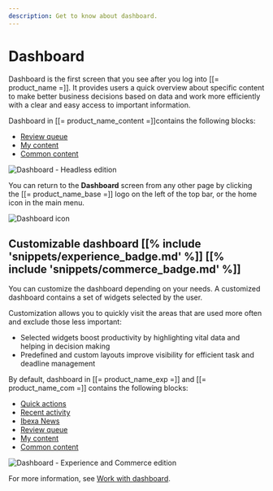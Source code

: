 ```yaml
---
description: Get to know about dashboard.
---
```


# Dashboard

Dashboard is the first screen that you see after you log into [[= product_name =]].
It provides users a quick overview about specific content to make better business decisions based on data and work more efficiently with a clear and easy access to important information.

Dashboard in [[= product_name_content =]]contains the following blocks:

- [Review queue](dashboard_block_reference.md#review-queue-block)
- [My content](dashboard_block_reference.md#my-content-block)
- [Common content](dashboard_block_reference.md#common-content-block)

![Dashboard - Headless edition](dashboard_headless.png "Default dashboard in Headless edition")

You can return to the **Dashboard** screen from any other page by clicking the [[= product_name_base =]] logo on the left of the top bar, or the home icon in the main menu.

![Dashboard icon](dashboard_icon.png)

## Customizable dashboard [[% include 'snippets/experience_badge.md' %]] [[% include 'snippets/commerce_badge.md' %]]

You can customize the dashboard depending on your needs.
A customized dashboard contains a set of widgets selected by the user.

Customization allows you to quickly visit the areas that are used more often and exclude those less important:

- Selected widgets boost productivity by highlighting vital data and helping in decision making
- Predefined and custom layouts improve visibility for efficient task and deadline management

By default, dashboard in [[= product_name_exp =]] and [[= product_name_com =]] contains the following blocks:

- [Quick actions](dashboard_block_reference.md#quick-actions-block)
- [Recent activity](dashboard_block_reference.md#recent-activity-block)
- [Ibexa News](dashboard_block_reference.md#ibexa-news-block)
- [Review queue](dashboard_block_reference.md#review-queue-block)
- [My content](dashboard_block_reference.md#my-content-block)
- [Common content](dashboard_block_reference.md#common-content-block)

![Dashboard - Experience and Commerce edition](dashboard.png "Default dashboard in Experience and Commerce edition")

For more information, see [Work with dashboard](work_with_dashboard.md).